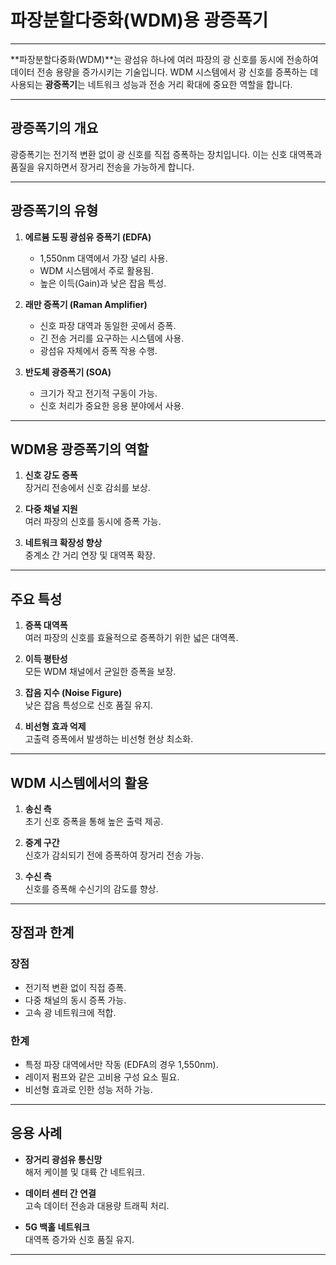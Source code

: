 # 파장분할다중화(WDM)용 광증폭기

---

**파장분할다중화(WDM)**는 광섬유 하나에 여러 파장의 광 신호를 동시에 전송하여 데이터 전송 용량을 증가시키는 기술입니다. WDM 시스템에서 광 신호를 증폭하는 데 사용되는 **광증폭기**는 네트워크 성능과 전송 거리 확대에 중요한 역할을 합니다.

---

## 광증폭기의 개요

광증폭기는 전기적 변환 없이 광 신호를 직접 증폭하는 장치입니다. 이는 신호 대역폭과 품질을 유지하면서 장거리 전송을 가능하게 합니다.

---

## 광증폭기의 유형

1. **에르븀 도핑 광섬유 증폭기 (EDFA)**  
   - 1,550nm 대역에서 가장 널리 사용.  
   - WDM 시스템에서 주로 활용됨.  
   - 높은 이득(Gain)과 낮은 잡음 특성.

2. **래만 증폭기 (Raman Amplifier)**  
   - 신호 파장 대역과 동일한 곳에서 증폭.  
   - 긴 전송 거리를 요구하는 시스템에 사용.  
   - 광섬유 자체에서 증폭 작용 수행.

3. **반도체 광증폭기 (SOA)**  
   - 크기가 작고 전기적 구동이 가능.  
   - 신호 처리가 중요한 응용 분야에서 사용.

---

## WDM용 광증폭기의 역할

1. **신호 강도 증폭**  
   장거리 전송에서 신호 감쇠를 보상.

2. **다중 채널 지원**  
   여러 파장의 신호를 동시에 증폭 가능.

3. **네트워크 확장성 향상**  
   중계소 간 거리 연장 및 대역폭 확장.

---

## 주요 특성

1. **증폭 대역폭**  
   여러 파장의 신호를 효율적으로 증폭하기 위한 넓은 대역폭.

2. **이득 평탄성**  
   모든 WDM 채널에서 균일한 증폭을 보장.

3. **잡음 지수 (Noise Figure)**  
   낮은 잡음 특성으로 신호 품질 유지.

4. **비선형 효과 억제**  
   고출력 증폭에서 발생하는 비선형 현상 최소화.

---

## WDM 시스템에서의 활용

1. **송신 측**  
   초기 신호 증폭을 통해 높은 출력 제공.

2. **중계 구간**  
   신호가 감쇠되기 전에 증폭하여 장거리 전송 가능.

3. **수신 측**  
   신호를 증폭해 수신기의 감도를 향상.

---

## 장점과 한계

### 장점
- 전기적 변환 없이 직접 증폭.
- 다중 채널의 동시 증폭 가능.
- 고속 광 네트워크에 적합.

### 한계
- 특정 파장 대역에서만 작동 (EDFA의 경우 1,550nm).  
- 레이저 펌프와 같은 고비용 구성 요소 필요.  
- 비선형 효과로 인한 성능 저하 가능.

---

## 응용 사례

- **장거리 광섬유 통신망**  
  해저 케이블 및 대륙 간 네트워크.

- **데이터 센터 간 연결**  
  고속 데이터 전송과 대용량 트래픽 처리.

- **5G 백홀 네트워크**  
  대역폭 증가와 신호 품질 유지.

---
